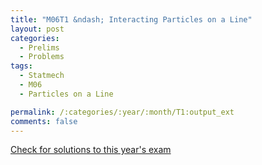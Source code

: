 ```yaml
---
title: "M06T1 &ndash; Interacting Particles on a Line"
layout: post
categories:
  - Prelims
  - Problems
tags:
  - Statmech
  - M06
  - Particles on a Line

permalink: /:categories/:year/:month/T1:output_ext
comments: false
---
```

<object data="2006M1T.pdf" type="application/pdf" width="100%" height="500"></object>
<div class="message"><a href='https://princetonprelim.com/prelim/17/'>Check for solutions to this year's exam</a></div>